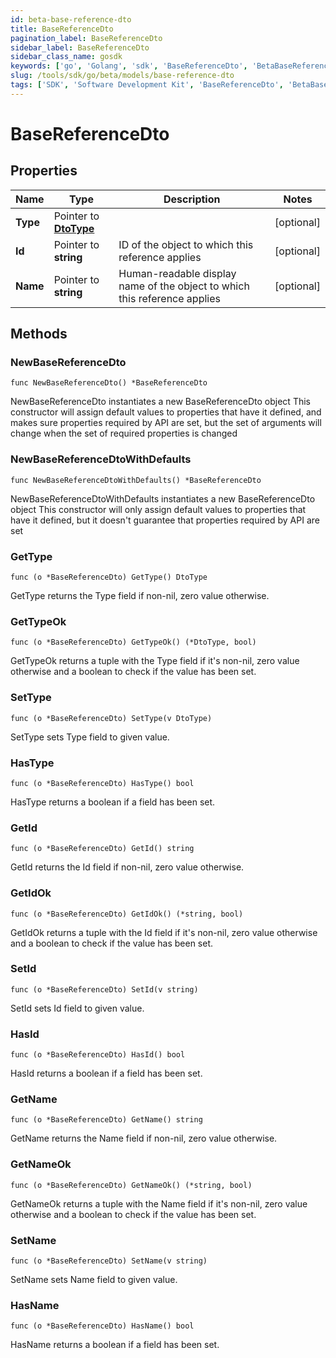 ```yaml
---
id: beta-base-reference-dto
title: BaseReferenceDto
pagination_label: BaseReferenceDto
sidebar_label: BaseReferenceDto
sidebar_class_name: gosdk
keywords: ['go', 'Golang', 'sdk', 'BaseReferenceDto', 'BetaBaseReferenceDto'] 
slug: /tools/sdk/go/beta/models/base-reference-dto
tags: ['SDK', 'Software Development Kit', 'BaseReferenceDto', 'BetaBaseReferenceDto']
---
```


# BaseReferenceDto

## Properties

Name | Type | Description | Notes
------------ | ------------- | ------------- | -------------
**Type** | Pointer to [**DtoType**](dto-type) |  | [optional] 
**Id** | Pointer to **string** | ID of the object to which this reference applies | [optional] 
**Name** | Pointer to **string** | Human-readable display name of the object to which this reference applies | [optional] 

## Methods

### NewBaseReferenceDto

`func NewBaseReferenceDto() *BaseReferenceDto`

NewBaseReferenceDto instantiates a new BaseReferenceDto object
This constructor will assign default values to properties that have it defined,
and makes sure properties required by API are set, but the set of arguments
will change when the set of required properties is changed

### NewBaseReferenceDtoWithDefaults

`func NewBaseReferenceDtoWithDefaults() *BaseReferenceDto`

NewBaseReferenceDtoWithDefaults instantiates a new BaseReferenceDto object
This constructor will only assign default values to properties that have it defined,
but it doesn't guarantee that properties required by API are set

### GetType

`func (o *BaseReferenceDto) GetType() DtoType`

GetType returns the Type field if non-nil, zero value otherwise.

### GetTypeOk

`func (o *BaseReferenceDto) GetTypeOk() (*DtoType, bool)`

GetTypeOk returns a tuple with the Type field if it's non-nil, zero value otherwise
and a boolean to check if the value has been set.

### SetType

`func (o *BaseReferenceDto) SetType(v DtoType)`

SetType sets Type field to given value.

### HasType

`func (o *BaseReferenceDto) HasType() bool`

HasType returns a boolean if a field has been set.

### GetId

`func (o *BaseReferenceDto) GetId() string`

GetId returns the Id field if non-nil, zero value otherwise.

### GetIdOk

`func (o *BaseReferenceDto) GetIdOk() (*string, bool)`

GetIdOk returns a tuple with the Id field if it's non-nil, zero value otherwise
and a boolean to check if the value has been set.

### SetId

`func (o *BaseReferenceDto) SetId(v string)`

SetId sets Id field to given value.

### HasId

`func (o *BaseReferenceDto) HasId() bool`

HasId returns a boolean if a field has been set.

### GetName

`func (o *BaseReferenceDto) GetName() string`

GetName returns the Name field if non-nil, zero value otherwise.

### GetNameOk

`func (o *BaseReferenceDto) GetNameOk() (*string, bool)`

GetNameOk returns a tuple with the Name field if it's non-nil, zero value otherwise
and a boolean to check if the value has been set.

### SetName

`func (o *BaseReferenceDto) SetName(v string)`

SetName sets Name field to given value.

### HasName

`func (o *BaseReferenceDto) HasName() bool`

HasName returns a boolean if a field has been set.


